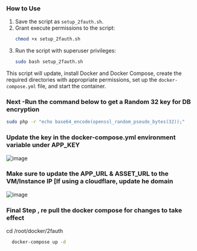 
### How to Use
1. Save the script as `setup_2fauth.sh`.
2. Grant execute permissions to the script:
   ```bash
   chmod +x setup_2fauth.sh
   ```
3. Run the script with superuser privileges:
   ```bash
   sudo bash setup_2fauth.sh
   ```
This script will update, install Docker and Docker Compose, create the required directories with appropriate permissions, set up the `docker-compose.yml` file, and start the container.


### Next -Run the command below to get a Random 32 key for DB encryption

 ```bash
sudo php -r "echo base64_encode(openssl_random_pseudo_bytes(32));"
   ```
### Update the key in the docker-compose.yml environment variable under APP_KEY
![image](https://github.com/user-attachments/assets/b1dc5c36-c49a-4951-9c14-cc78eddcda43)

### Make sure to update the APP_URL & ASSET_URL to the VM/Instance IP [If using a cloudflare, update he domain 
![image](https://github.com/user-attachments/assets/948c3ec3-a592-4992-b29d-2fff381ee945)


### Final Step , re pull the docker compose for changes to take effect  
cd /root/docker/2fauth

```bash
  docker-compose up -d
```

